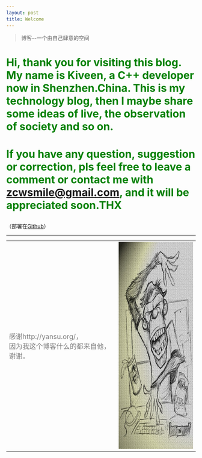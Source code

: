 ```yaml
---
layout: post
title: Welcome
---
```




> 博客--一个由自己肆意的空间

<font style="color:green" size="5" >

### Hi, thank you for visiting this blog. My name is Kiveen, a C++ developer now in Shenzhen.China. This is my technology blog, then I maybe share some ideas of live, the observation of society and so on.

### If you have any question, suggestion or correction, pls feel free to leave a comment or contact me with <font style="color:blue;" >zcwsmile@gmail.com</font>, and it will be appreciated soon.THX

</font>

（部署在[Github](https://github.com/zcwsmile/zcwsmile.github.io)）





***

<table width="800" border="0" cellspacing="0" cellpadding="0">
<tr>
<td width="400"><font style="color:grey" size="4" >
      感谢http://yansu.org/，<br>
      因为我这个博客什么的都来自他，<br>
      谢谢。</font>

<br>



<td width="400"><img src="/images_zc/xx.png" width="400" height="550"> <font style="color:green;" >
<tr>
</table>


